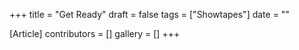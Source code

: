 +++
title = "Get Ready"
draft = false
tags = ["Showtapes"]
date = ""

[Article]
contributors = []
gallery = []
+++